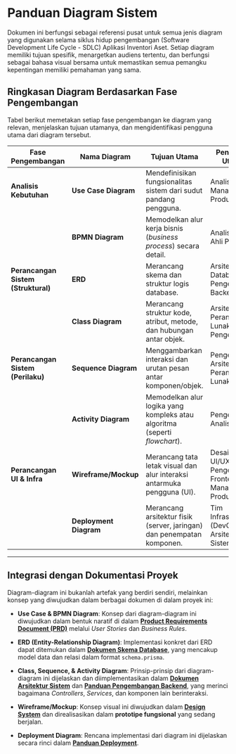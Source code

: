 # Panduan Diagram Sistem

Dokumen ini berfungsi sebagai referensi pusat untuk semua jenis diagram yang digunakan selama siklus hidup pengembangan (Software Development Life Cycle - SDLC) Aplikasi Inventori Aset. Setiap diagram memiliki tujuan spesifik, menargetkan audiens tertentu, dan berfungsi sebagai bahasa visual bersama untuk memastikan semua pemangku kepentingan memiliki pemahaman yang sama.

## Ringkasan Diagram Berdasarkan Fase Pengembangan

Tabel berikut memetakan setiap fase pengembangan ke diagram yang relevan, menjelaskan tujuan utamanya, dan mengidentifikasi pengguna utama dari diagram tersebut.

| Fase Pengembangan                | Nama Diagram         | Tujuan Utama                                                              | Pengguna Utama                                                         |
| -------------------------------- | -------------------- | ------------------------------------------------------------------------- | ---------------------------------------------------------------------- |
| **Analisis Kebutuhan**           | **Use Case Diagram** | Mendefinisikan fungsionalitas sistem dari sudut pandang pengguna.           | Analis Bisnis, Manajer Produk, Klien                                   |
|                                  | **BPMN Diagram**     | Memodelkan alur kerja bisnis (*business process*) secara detail.          | Analis Bisnis, Ahli Proses                                             |
| **Perancangan Sistem (Struktural)** | **ERD**              | Merancang skema dan struktur logis database.                              | Arsitek Database, Pengembang Backend                                   |
|                                  | **Class Diagram**    | Merancang struktur kode, atribut, metode, dan hubungan antar objek.       | Arsitek Perangkat Lunak, Pengembang                                    |
| **Perancangan Sistem (Perilaku)**  | **Sequence Diagram** | Menggambarkan interaksi dan urutan pesan antar komponen/objek.            | Pengembang, Arsitek Perangkat Lunak                                    |
|                                  | **Activity Diagram** | Memodelkan alur logika yang kompleks atau algoritma (seperti *flowchart*). | Pengembang, Analis Bisnis                                              |
| **Perancangan UI & Infra**       | **Wireframe/Mockup** | Merancang tata letak visual dan alur interaksi antarmuka pengguna (UI).   | Desainer UI/UX, Pengembang Frontend, Manajer Produk                    |
|                                  | **Deployment Diagram**| Merancang arsitektur fisik (server, jaringan) dan penempatan komponen.    | Tim Infrastruktur (DevOps), Arsitek Sistem                             |

---

## Integrasi dengan Dokumentasi Proyek

Diagram-diagram ini bukanlah artefak yang berdiri sendiri, melainkan konsep yang diwujudkan dalam berbagai dokumen di dalam proyek ini:

-   **Use Case & BPMN Diagram**: Konsep dari diagram-diagram ini diwujudkan dalam bentuk naratif di dalam [**Product Requirements Document (PRD)**](./PRODUCT_REQUIREMENTS.md) melalui *User Stories* dan *Business Rules*.

-   **ERD (Entity-Relationship Diagram)**: Implementasi konkret dari ERD dapat ditemukan dalam [**Dokumen Skema Database**](./DATABASE_SCHEMA.md), yang mencakup model data dan relasi dalam format `schema.prisma`.

-   **Class, Sequence, & Activity Diagram**: Prinsip-prinsip dari diagram-diagram ini dijelaskan dan diimplementasikan dalam [**Dokumen Arsitektur Sistem**](./ARCHITECTURE.md) dan [**Panduan Pengembangan Backend**](./../02_DEVELOPMENT_GUIDES/BACKEND_GUIDE.md), yang merinci bagaimana *Controllers*, *Services*, dan komponen lain berinteraksi.

-   **Wireframe/Mockup**: Konsep visual ini diwujudkan dalam [**Design System**](./../03_STANDARDS_AND_PROCEDURES/DESIGN_SYSTEM.md) dan direalisasikan dalam **prototipe fungsional** yang sedang berjalan.

-   **Deployment Diagram**: Rencana implementasi dari diagram ini dijelaskan secara rinci dalam [**Panduan Deployment**](./../04_OPERATIONS/DEPLOYMENT.md).
